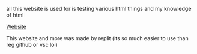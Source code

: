 all this website is used for is testing various html things and my knowledge of html

[Website](https://discoveryx64.github.io/Html-website-testing/)

This website and more was made by replit (its so much easier to use than reg github or vsc lol)
